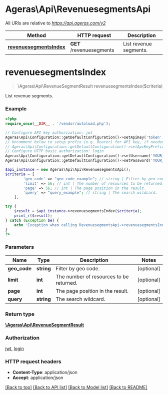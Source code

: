 # Ageras\Api\RevenuesegmentsApi

All URIs are relative to *https://api.ageras.com/v2*

Method | HTTP request | Description
------------- | ------------- | -------------
[**revenuesegmentsIndex**](RevenuesegmentsApi.md#revenuesegmentsIndex) | **GET** /revenuesegments | List revenue segments.


# **revenuesegmentsIndex**
> \Ageras\Api\RevenueSegmentResult revenuesegmentsIndex($criteria)

List revenue segments.

### Example
```php
<?php
require_once(__DIR__ . '/vendor/autoload.php');

// Configure API key authorization: jwt
Ageras\Api\Configuration::getDefaultConfiguration()->setApiKey('token', 'YOUR_API_KEY');
// Uncomment below to setup prefix (e.g. Bearer) for API key, if needed
// Ageras\Api\Configuration::getDefaultConfiguration()->setApiKeyPrefix('token', 'Bearer');
// Configure HTTP basic authorization: login
Ageras\Api\Configuration::getDefaultConfiguration()->setUsername('YOUR_USERNAME');
Ageras\Api\Configuration::getDefaultConfiguration()->setPassword('YOUR_PASSWORD');

$api_instance = new Ageras\Api\Api\RevenuesegmentsApi();
$criteria = [
        'geo_code' => "geo_code_example"; // string | Filter by geo code.
        'limit' => 56; // int | The number of resources to be returned.
        'page' => 56; // int | The page position in the result.
        'query' => "query_example"; // string | The search wildcard.
    ];

try {
    $result = $api_instance->revenuesegmentsIndex($criteria);
    print_r($result);
} catch (Exception $e) {
    echo 'Exception when calling RevenuesegmentsApi->revenuesegmentsIndex: ', $e->getMessage(), PHP_EOL;
}
?>
```

### Parameters

Name | Type | Description  | Notes
------------- | ------------- | ------------- | -------------
 **geo_code** | **string**| Filter by geo code. | [optional]
 **limit** | **int**| The number of resources to be returned. | [optional]
 **page** | **int**| The page position in the result. | [optional]
 **query** | **string**| The search wildcard. | [optional]

### Return type

[**\Ageras\Api\RevenueSegmentResult**](../Model/RevenueSegmentResult.md)

### Authorization

[jwt](../../README.md#jwt), [login](../../README.md#login)

### HTTP request headers

 - **Content-Type**: application/json
 - **Accept**: application/json

[[Back to top]](#) [[Back to API list]](../../README.md#documentation-for-api-endpoints) [[Back to Model list]](../../README.md#documentation-for-models) [[Back to README]](../../README.md)

